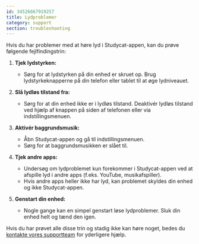 ```yaml
---
id: 34526667919257
title: Lydproblemer
category: support
section: troubleshooting
---
```

Hvis du har problemer med at høre lyd i Studycat-appen, kan du prøve følgende fejlfindingstrin:

1. **Tjek lydstyrken:**

    * Sørg for at lydstyrken på din enhed er skruet op. Brug lydstyrkeknapperne på din telefon eller tablet til at øge lydniveauet.

2. **Slå lydløs tilstand fra:**

    * Sørg for at din enhed ikke er i lydløs tilstand. Deaktivér lydløs tilstand ved hjælp af knappen på siden af telefonen eller via indstillingsmenuen.

3. **Aktivér baggrundsmusik:**

    * Åbn Studycat-appen og gå til indstillingsmenuen.
    * Sørg for at baggrundsmusikken er slået til.

4. **Tjek andre apps:**
   
    * Undersøg om lydproblemet kun forekommer i Studycat-appen ved at afspille lyd i andre apps (f.eks. YouTube, musikafspiller).
    * Hvis andre apps heller ikke har lyd, kan problemet skyldes din enhed og ikke Studycat-appen.

5. **Genstart din enhed:**
   
    * Nogle gange kan en simpel genstart løse lydproblemer. Sluk din enhed helt og tænd den igen.

Hvis du har prøvet alle disse trin og stadig ikke kan høre noget, bedes du [kontakte vores supportteam](https://help.studycat.com/hc/en-us/requests/new) for yderligere hjælp.

